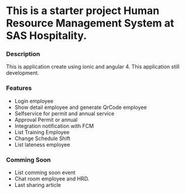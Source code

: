 # This is a starter project Human Resource Management System at SAS Hospitality.

### Description
This is application create using ionic and angular 4. This application still development.

### Features
- Login employee
- Show detail employee and generate QrCode employee
- Selfservice for permit and annual service
- Approval Permit or annual
- Integration notification with FCM
- List Training Employee
- Change Schedule Shift
- List lateness employee
### Comming Soon
- List comming soon event
- Chat room employee and HRD.
- Last sharing article


